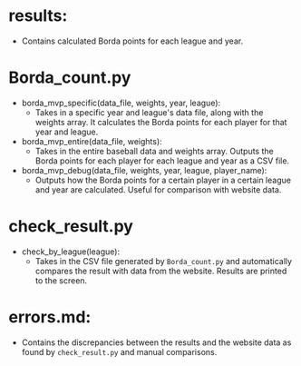 # results: 
  - Contains calculated Borda points for each league and year.

# Borda_count.py
  - borda_mvp_specific(data_file, weights, year, league): 
    - Takes in a specific year and league's data file, along with the weights array. It calculates the Borda points for each player for that year and league.
  - borda_mvp_entire(data_file, weights): 
    - Takes in the entire baseball data and weights array. Outputs the Borda points for each player for each league and year as a CSV file.
  - borda_mvp_debug(data_file, weights, year, league, player_name): 
    - Outputs how the Borda points for a certain player in a certain league and year are calculated. Useful for comparison with website data.

# check_result.py
  - check_by_league(league): 
    - Takes in the CSV file generated by `Borda_count.py` and automatically compares the result with data from the website. Results are printed to the screen.

# errors.md: 
  - Contains the discrepancies between the results and the website data as found by `check_result.py` and manual comparisons.